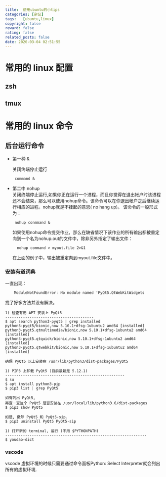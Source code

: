```yaml
---
title:  使用ubuntu的小tips
categories: [杂记]
tags:   [ubuntu,linux]
copyright: false
reward: false
rating: false
related_posts: false
date: 2020-03-04 02:51:55
---
```



# 常用的 linux 配置

## zsh

## tmux 


# 常用的 linux 命令

## 后台运行命令

 - 第一种 &
  
    关闭终端停止运行   
  
        command &
 
 - 第二中 nohup   
    关闭终端停止运行,如果你正在运行一个进程，而且你觉得在退出帐户时该进程还不会结束，那么可以使用nohup命令。该命令可以在你退出帐户之后继续运行相应的进程。nohup就是不挂起的意思( no hang up)。 该命令的一般形式为：

        nohup conmmand &
    如果使用nohup命令提交作业，那么在缺省情况下该作业的所有输出都被重定向到一个名为nohup.out的文件中，除非另外指定了输出文件：

         nohup command > myout.file 2>&1

    在上面的例子中，输出被重定向到myout.file文件中。


### 安装有道词典

一直出现：
```        
    ModuleNotFoundError: No module named 'PyQt5.QtWebKitWidgets    
```
找了好多方法并没有解决。

    1) 检查有用 APT 安装上 PyQt5
    ----------------------------------------
    $ apt search python3-pyqt5 | grep installed
    python3-pyqt5/bionic,now 5.10.1+dfsg-1ubuntu2 amd64 [installed]
    python3-pyqt5.qtmultimedia/bionic,now 5.10.1+dfsg-1ubuntu2 amd64 [installed]
    python3-pyqt5.qtquick/bionic,now 5.10.1+dfsg-1ubuntu2 amd64 [installed]
    python3-pyqt5.qtwebkit/bionic,now 5.10.1+dfsg-1ubuntu2 amd64 [installed]

    确保 PyQt5 以上安装在 /usr/lib/python3/dist-packages/PyQt5

    1) PIP3 上卸载 PyQt5 (目前最新是 5.12.1)
    ------------------------------------------------------
    $ su
    $ apt install python3-pip
    $ pip3 list | grep PyQt5

    如有列出 PyQt5, 
    再查一查这个 PyQt5 是否安装在 /usr/local/lib/python3.6/dist-packages
    $ pip3 show PyQt5

    如是, 撤除 PyQt5 和 PyQt5-sip.
    $ pip3 uninstall PyQt5 PyQt5-sip

    1) 打开新的 terminal, 运行 (不用 $PYTHONPATH)
    ----------------------------------------------------------------
    $ youdao-dict


### vscode

vscode  虚拟环境的时候只需要通过命令面板Python: Select Interpreter就会列出所有的虚拟环境.
